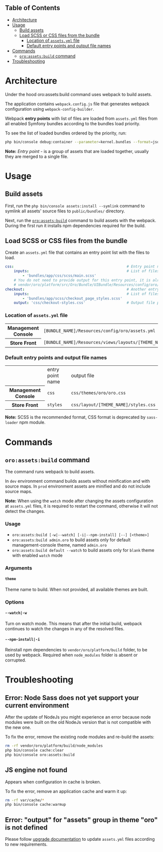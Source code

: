 ## Table of Contents

- [Architecture](#architecture)
- [Usage](#usage)
  - [Build assets](#build-assets)
  - [Load SCSS or CSS files from the bundle](#load-scss-or-css-files-from-the-bundle)
    - [Location of `assets.yml` file](#location-of-assetsyml-file)
    - [Default entry points and output file names](#default-entry-points-and-output-file-names)
- [Commands](#commands)
  - [`oro:assets:build` command](#oroassetsbuild-command)
- [Troubleshooting](#troubleshooting)

# Architecture
Under the hood oro:assets:build command uses webpack to build assets.

The application contains `webpack.config.js` file that generates webpack configuration using `webpack-config-builder`.

Webpack __entry points__ with list of files are loaded from `assets.yml` files from all enabled Symfony bundles according to the bundles load priority.

To see the list of loaded bundles ordered by the priority, run: 
```bash
php bin/console debug:container --parameter=kernel.bundles --format=json
``` 
**Note:** 
_Entry point_ - is a group of assets that are loaded together, usually they are merged to a single file.

# Usage

## Build assets
First, run the `php bin/console assets:install --symlink` command  to symlink all assets' source files to `public/bundles/` directory. 

Next, run the [`oro:assets:build`](#commands) command to build assets with the webpack. During the first run it installs npm dependencies required for the build.

## Load SCSS or CSS files from the bundle 
Create an `assets.yml` file that contains an entry point list with the files to load.
```yaml
css:                                                    # Entry point name. 
    inputs:                                             # List of files to load for `css` entry point
        - 'bundles/app/css/scss/main.scss'
    # You do not need to provide output for this entry point, it is already defined in 
    # vendor/oro/platform/src/Oro/Bundle/UIBundle/Resources/config/oro/assets.yml            
checkout:                                               # Another entry point name
    inputs:                                             # List of files to load for `checkout` entry point
        - 'bundles/app/scss/checkout_page_styles.scss'
    output: 'css/checkout-styles.css'                   # Output file path inside public/ directory for the `checkout` entry point
```

### Location of `assets.yml` file
<table>
    <tr>
        <th>Management Console</th>
        <td><code>[BUNDLE_NAME]/Resources/config/oro/assets.yml</code></td>
    </tr>
    <tr>
        <th>Store Front</th>
        <td><code>[BUNDLE_NAME]/Resources/views/layouts/[THEME_NAME]/config/assets.yml</code></td>
    </tr>        
</table>

### Default entry points and output file names
<table>
    <tr>
        <td></td>
        <td>entry point name</td>
        <td>output file</td>
    </tr>
    <tr>
        <th>Management Console</th>
        <td><code>css</code></td>
        <td><code>css/themes/oro/oro.css</code></td>
    </tr>
    <tr>
        <th>Store Front</th>
        <td><code>styles</code></td>
        <td><code>css/layout/[THEME_NAME]/styles.css</code></td>
    </tr>        
</table>

**Note:** SCSS is the recommended format, CSS format is deprecated by `sass-loader` npm module.

# Commands
## `oro:assets:build` command
The command runs webpack to build assets.

In `dev` environment command builds assets without minification and with source maps.
In `prod` environment assets are minified and do not include source maps.
  
**Note:** When using the `watch` mode after changing the assets configuration at 
`assets.yml` files, it is required to restart the command, otherwise it will not detect the changes. 

### Usage

* `oro:assets:build [-w|--watch] [-i|--npm-install] [--] [<theme>]`
* `oro:assets:build admin.oro` to build assets only for default management-console theme, named `admin.oro`
* `oro:assets:build default --watch` to build assets only for `blank` theme with enabled `watch` mode

### Arguments

#### `theme`

Theme name to build. When not provided, all available themes are built.

### Options

#### `--watch|-w`

Turn on watch mode. This means that after the initial build,
webpack continues to watch the changes in any of the resolved files.

#### `--npm-install|-i`

Reinstall npm dependencies to `vendor/oro/platform/build` folder, to be used by webpack. Required when `node_modules` folder is absent or corrupted.

# Troubleshooting

## Error: Node Sass does not yet support your current environment
After the update of NodeJs you might experience an error because node modules were built on the old NodeJs version that is not compatible with the new one.

To fix the error, remove the existing node modules and re-build the assets:
```bash
rm -rf vendor/oro/platform/build/node_modules
php bin/console cache:clear
php bin/console oro:assets:build
```

##  JS engine not found
Appears when configuration in cache is broken.

To fix the error, remove an application cache and warm it up:
```bash
rm -rf var/cache/*
php bin/console cache:warmup
```
## Error: "output" for "assets" group in theme "oro" is not defined
Please follow [upgrade documentation](../../../../../../CHANGELOG.md#assetbundle-1) to update `assets.yml` files according to new requirements.
